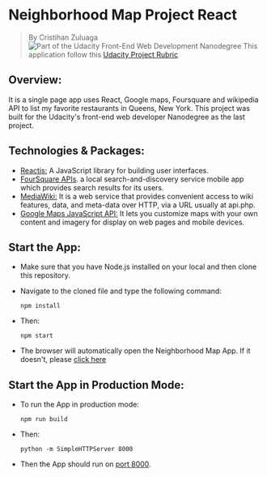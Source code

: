 # Neighborhood Map Project React

> By Cristihan Zuluaga
![Part of the Udacity Front-End Web Development Nanodegree](https://img.shields.io/badge/Udacity-React-02b3e4.svg)
This application follow this [Udacity Project Rubric](https://review.udacity.com/#!/rubrics/1351/view)

## Overview:
It is a single page app uses React, Google maps, Foursquare and wikipedia API to list my favorite restaurants in Queens, New York. This project was built for the Udacity's front-end web developer Nanodegree as the last project.

## Technologies & Packages:
* [Reactjs:](https://reactjs.org) A JavaScript library for building user interfaces.
* [FourSquare APIs](https://developer.foursquare.com/). a local search-and-discovery service mobile app which provides search results for its users.
* [MediaWiki:](https://www.mediawiki.org/wiki/API:Main_page) It is a web service that provides convenient access to wiki features, data, and meta-data over HTTP, via a URL usually at api.php.
* [Google Maps JavaScript API:](https://developers.google.com/maps/documentation/javascript/tutorial) It lets you customize maps with your own content and imagery for display on web pages and mobile devices.

## Start the App:
* Make sure that you have Node.js installed on your local and then clone this repository.
* Navigate to the cloned file and type the following command:

	`npm install`
* Then:

	`npm start`
* The browser will automatically open the Neighborhood Map App. If it doesn't, please [click here](http://localhost:3000/)

## Start the App in Production Mode:
* To run the App in production mode:

	`npm run build`

* Then:

	`python -m SimpleHTTPServer 8000`
* Then the App should run on [port 8000](http://localhost:8000).
